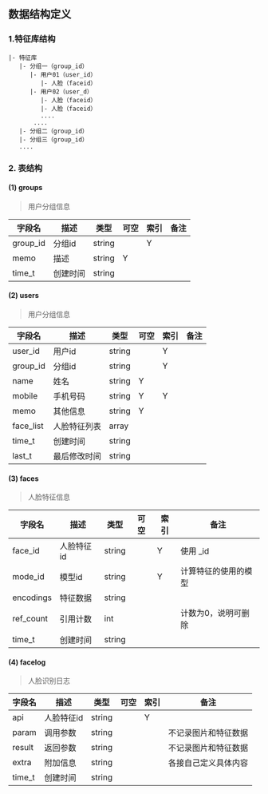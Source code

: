 
## 数据结构定义

### 1.特征库结构

```
|- 特征库
   |- 分组一（group_id）
      |- 用户01（user_id）
         |- 人脸（faceid）
      |- 用户02（user_d）
         |- 人脸（faceid）
         |- 人脸（faceid）
         ....
       ....
   |- 分组二（group_id）
   |- 分组三（group_id）
   ....
```



### 2. 表结构

#### (1) groups

> 用户分组信息

| 字段名   | 描述     | 类型   | 可空 | 索引 | 备注 |
| -------- | -------- | ------ | ---- | ---- | ---- |
| group_id | 分组id   | string |      | Y    |      |
| memo     | 描述     | string | Y    |      |      |
| time_t   | 创建时间 | string |      |      |      |



#### (2) users

> 用户分组信息

| 字段名    | 描述         | 类型   | 可空 | 索引 | 备注 |
| --------- | ------------ | ------ | ---- | ---- | ---- |
| user_id   | 用户id       | string |      | Y    |      |
| group_id  | 分组id       | string |      | Y    |      |
| name      | 姓名         | string | Y    |      |      |
| mobile    | 手机号码     | string | Y    | Y    |      |
| memo      | 其他信息     | string | Y    |      |      |
| face_list | 人脸特征列表 | array  |      |      |      |
| time_t    | 创建时间     | string |      |      |      |
| last_t    | 最后修改时间 | string |      |      |      |



#### (3) faces

> 人脸特征信息

| 字段名    | 描述       | 类型   | 可空 | 索引 | 备注                 |
| --------- | ---------- | ------ | ---- | ---- | -------------------- |
| face_id   | 人脸特征id | string |      | Y    | 使用 _id             |
| mode_id   | 模型id     | string |      | Y    | 计算特征的使用的模型 |
| encodings | 特征数据   | string |      |      |                      |
| ref_count | 引用计数   | int    |      |      | 计数为0，说明可删除  |
| time_t    | 创建时间   | string |      |      |                      |



#### (4) facelog

> 人脸识别日志

| 字段名 | 描述       | 类型   | 可空 | 索引 | 备注                 |
| ------ | ---------- | ------ | ---- | ---- | -------------------- |
| api    | 人脸特征id | string |      | Y    |                      |
| param  | 调用参数   | string |      |      | 不记录图片和特征数据 |
| result | 返回参数   | string |      |      | 不记录图片和特征数据 |
| extra  | 附加信息   | string |      |      | 各接自己定义具体内容 |
| time_t | 创建时间   | string |      |      |                      |

